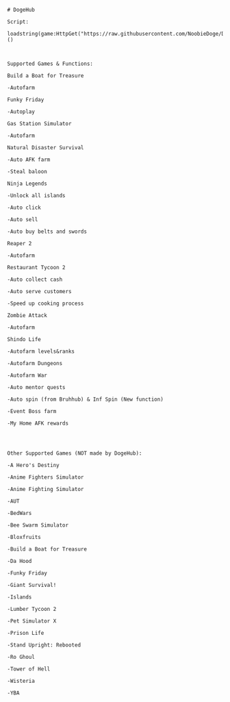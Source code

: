 	# DogeHub

	Script:

	loadstring(game:HttpGet("https://raw.githubusercontent.com/NoobieDoge/DogeHub/main/DogeHub"))()



	Supported Games & Functions:

	Build a Boat for Treasure

	-Autofarm

	Funky Friday

	-Autoplay

	Gas Station Simulator

	-Autofarm

	Natural Disaster Survival

	-Auto AFK farm

	-Steal baloon

	Ninja Legends

	-Unlock all islands

	-Auto click

	-Auto sell

	-Auto buy belts and swords

	Reaper 2

	-Autofarm

	Restaurant Tycoon 2

	-Auto collect cash

	-Auto serve customers

	-Speed up cooking process

	Zombie Attack

	-Autofarm

	Shindo Life

	-Autofarm levels&ranks

	-Autofarm Dungeons

	-Autofarm War

	-Auto mentor quests

	-Auto spin (from Bruhhub) & Inf Spin (New function)

	-Event Boss farm

	-My Home AFK rewards




	Other Supported Games (NOT made by DogeHub):

	-A Hero's Destiny

	-Anime Fighters Simulator 

	-Anime Fighting Simulator

	-AUT 

	-BedWars

	-Bee Swarm Simulator 

	-Bloxfruits

	-Build a Boat for Treasure

	-Da Hood 

	-Funky Friday

	-Giant Survival!

	-Islands

	-Lumber Tycoon 2 

	-Pet Simulator X

	-Prison Life 

	-Stand Upright: Rebooted

	-Ro Ghoul

	-Tower of Hell 

	-Wisteria

	-YBA
